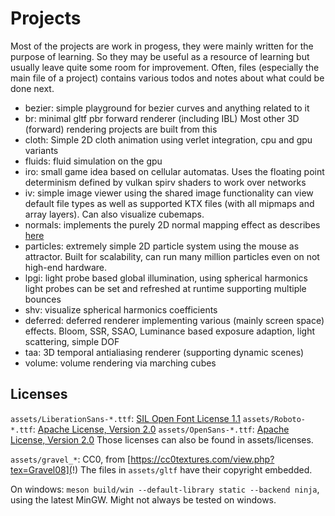 # Projects

Most of the projects are work in progess, they were mainly written for
the purpose of learning. So they may be useful as a resource of learning
but usually leave quite some room for improvement. Often, files
(especially the main file of a project) contains various todos
and notes about what could be done next.

- bezier: simple playground for bezier curves and anything related to it
- br: minimal gltf pbr forward renderer (including IBL)
  Most other 3D (forward) rendering projects are built from this
- cloth: Simple 2D cloth animation using verlet integration, cpu and
  gpu variants
- fluids: fluid simulation on the gpu
- iro: small game idea based on cellular automatas.
  Uses the floating point determinism defined by vulkan spirv shaders
  to work over networks
- iv: simple image viewer using the shared image functionality
  can view default file types as well as supported KTX files
  (with all mipmaps and array layers). Can also visualize cubemaps.
- normals: implements the purely 2D normal mapping effect as
  describes [here](https://github.com/mattdesl/lwjgl-basics/wiki/ShaderLesson6)
- particles: extremely simple 2D particle system using the mouse
  as attractor. Built for scalability, can run many million particles
  even on not high-end hardware.
- lpgi: light probe based global illumination, using spherical harmonics
  light probes can be set and refreshed at runtime supporting
  multiple bounces
- shv: visualize spherical harmonics coefficients
- deferred: deferred renderer implementing various (mainly screen space)
  effects. Bloom, SSR, SSAO, Luminance based exposure adaption,
  light scattering, simple DOF
- taa: 3D temporal antialiasing renderer (supporting dynamic scenes)
- volume: volume rendering via marching cubes


## Licenses

`assets/LiberationSans-*.ttf`: [SIL Open Font License 1.1](https://scripts.sil.org/cms/scripts/page.php?site_id=nrsi&id=OFL#5667e9e4)
`assets/Roboto-*.ttf`: [Apache License, Version 2.0](http://www.apache.org/licenses/LICENSE-2.0)
`assets/OpenSans-*.ttf`: [Apache License, Version 2.0](http://www.apache.org/licenses/LICENSE-2.0)
Those licenses can also be found in assets/licenses.

`assets/gravel_*`: CC0, from [https://cc0textures.com/view.php?tex=Gravel08](!)
The files in `assets/gltf` have their copyright embedded.

On windows: `meson build/win --default-library static --backend ninja`,
using the latest MinGW. Might not always be tested on windows.
